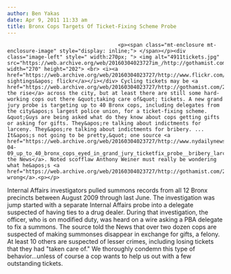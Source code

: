 ```yaml
---
author: Ben Yakas
date: Apr 9, 2011 11:33 am
title: Bronx Cops Targets Of Ticket-Fixing Scheme Probe
---
```


	
										<p><span class="mt-enclosure mt-enclosure-image" style="display: inline;"> </span></p><div class="image-left" style=" width:270px; "> <img alt="4911tickets.jpg" src="https://web.archive.org/web/20160304023727im_/http://gothamist.com/attachments/byakas/4911tickets.jpg" width="270" height="202"> <br> <i><a href="https://web.archive.org/web/20160304023727/http://www.flickr.com/photos/unlistedsightings/1062520435/">unlisted sightings&apos; flickr</a></i></div> Cycling tickets may be <a href="https://web.archive.org/web/20160304023727/http://gothamist.com/2011/04/06/cycling_tickets_nearly_doubled_i.php">on the rise</a> across the city, but at least there are still some hard-working cops out there &quot;taking care of&quot; tickets. A new grand jury probe is targeting up to 40 Bronx cops, including delegates from the city&apos;s largest police union, for a ticket-fixing scheme. &quot;Guys are being asked what do they know about cops getting gifts or asking for gifts. They&apos;re talking about indictments for larceny. They&apos;re talking about indictments for bribery. ... It&apos;s not going to be pretty,&quot; one source <a href="https://web.archive.org/web/20160304023727/http://www.nydailynews.com/news/ny_crime/2011/04/09/2011-04-09_up_to_40_bronx_cops_eyed_in_grand_jury_ticketfix_probe__bribery_larceny_charges_.html">told the News</a>. Noted scofflaw Anthony Weiner must really be wondering what he&apos;s <a href="https://web.archive.org/web/20160304023727/http://gothamist.com/2011/03/29/anthony_weiner_owed_2180_in_dc_park.php">doing wrong</a>.<p></p>

<p>Internal Affairs investigators pulled summons records from all 12 Bronx precincts between August 2009 through last June. The investigation was jump started with a separate Internal Affairs probe into a delegate suspected of having ties to a drug dealer. During that investigation, the officer, who is on modified duty, was heard on a wire asking a PBA delegate to fix a summons. The source told the News that over two dozen cops are suspected of making summonses disappear in exchange for gifts, a felony. At least 10 others are suspected of lesser crimes, including losing tickets that they had &quot;taken care of.&quot; We thoroughly condemn this type of behavior...unless of course a cop wants to help us out with a few outstanding tickets.</p>					
										
									
				
